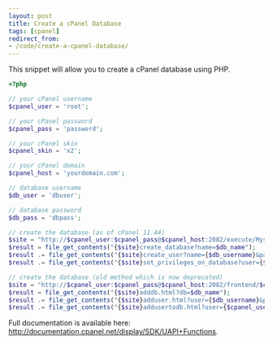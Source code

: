 ```yaml
---
layout: post
title: Create a cPanel Database
tags: [cpanel]
redirect_from:
- /code/create-a-cpanel-database/
---
```


This snippet will allow you to create a cPanel database using PHP.

<!--break-->

```php
<?php

// your cPanel username
$cpanel_user = 'root';

// your cPanel password
$cpanel_pass = 'password';

// your cPanel skin
$cpanel_skin = 'x2';

// your cPanel domain
$cpanel_host = 'yourdomain.com';

// database username
$db_user = 'dbuser';

// database password
$db_pass = 'dbpass';

// create the database (as of cPanel 11.44)
$site = "http://$cpanel_user:$cpanel_pass@$cpanel_host:2082/execute/Mysql/";
$result = file_get_contents("{$site}create_database?name=$db_name");
$result .= file_get_contents("{$site}create_user?name={$db_username}&password={$db_userpass}");
$result .= file_get_contents("{$site}set_privileges_on_database?user={$db_username}&database={$db_name}&privileges=ALL");

// create the database (old method which is now deprecated)
$site = "http://$cpanel_user:$cpanel_pass@$cpanel_host:2082/frontend/$cpanel_skin/sql/";
$result = file_get_contents("{$site}adddb.html?db=$db_name");
$result .= file_get_contents("{$site}adduser.html?user={$db_username}&pass={$db_userpass}");
$result .= file_get_contents("{$site}addusertodb.html?user={$cpanel_user}_{$db_username}&db={$cpanel_user}_{$db_name}&ALL=ALL");
```


Full documentation is available here: <a href="http://documentation.cpanel.net/display/SDK/UAPI+Functions">http://documentation.cpanel.net/display/SDK/UAPI+Functions</a>.
